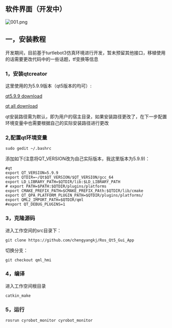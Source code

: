 
## 软件界面（开发中）

![001.png](https://i.postimg.cc/sgv6vz6w/001.png)

## 一，安装教程

开发期间，目前基于turtlebot3仿真环境进行开发，暂未预留其他接口，移植使用的话需要更改代码中的一些话题，tf变换等信息

### 1，安装qtcreator

这里使用的为5.9.9版本（qt5版本的均可）:

[qt5.9.9 download](http://download.qt.io/archive/qt/5.9/5.9.9/qt-opensource-linux-x64-5.9.9.run)

[qt all download](http://download.qt.io/archive/qt/)

qt安装路径需为默认，即为用户的宿主目录，如果安装路径更改了，在下一步配置环境变量中也需要根据自己的实际安装路径进行更改
### 2,配置qt环境变量

```shell
sudo gedit ~/.bashrc
```
添加如下(注意将QT_VERSION改为自己实际版本，我这里版本为5.9.9)：
```shell
#qt
export QT_VERSION=5.9.9
export QTDIR=~/Qt$QT_VERSION/$QT_VERSION/gcc_64
export LD_LIBRARY_PATH=$QTDIR/lib:$LD_LIBRARY_PATH
# export PATH=$PATH:$QTDIR/plugins/platforms
export CMAKE_PREFIX_PATH=$CMAKE_PREFIX_PAth:$QTDIR/lib/cmake
export QT_QPA_PLATFORM_PLUGIN_PATH=$QTDIR/plugins/platforms/
export QML2_IMPORT_PATH=$QTDIR/qml
#export QT_DEBUG_PLUGINS=1
```

### 3，克隆源码
进入工作空间的src目录下：

```shell
git clone https://github.com/chengyangkj/Ros_Qt5_Gui_App
```
切换分支：
```shell
git checkout qml_hmi
```
### 4，编译
进入工作空间根目录
```shell
catkin_make
```
### 5，运行

```shell
rosrun cyrobot_monitor cyrobot_monitor
```
